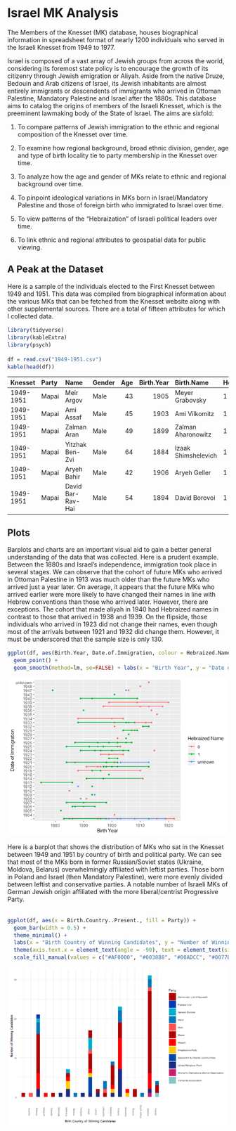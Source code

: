 Israel MK Analysis
================

The Members of the Knesset (MK) database, houses biographical
information in spreadsheet format of nearly 1200 individuals who served
in the Israeli Knesset from 1949 to 1977.

Israel is composed of a vast array of Jewish groups from across the
world, considering its foremost state policy is to encourage the growth
of its citizenry through Jewish emigration or Aliyah. Aside from the
native Druze, Bedouin and Arab citizens of Israel, its Jewish
inhabitants are almost entirely immigrants or descendents of immigrants
who arrived in Ottoman Palestine, Mandatory Palestine and Israel after
the 1880s. This database aims to catalog the origins of members of the
Israeli Knesset, which is the preeminent lawmaking body of the State of
Israel. The aims are sixfold:

1)  To compare patterns of Jewish immigration to the ethnic and regional
    composition of the Knesset over time.

2)  To examine how regional background, broad ethnic division, gender,
    age and type of birth locality tie to party membership in the
    Knesset over time.

3)  To analyze how the age and gender of MKs relate to ethnic and
    regional background over time.

4)  To pinpoint ideological variations in MKs born in Israel/Mandatory
    Palestine and those of foreign birth who immigrated to Israel over
    time.

5)  To view patterns of the “Hebraization” of Israeli political leaders
    over time.

6)  To link ethnic and regional attributes to geospatial data for public
    viewing.

## A Peak at the Dataset

Here is a sample of the individuals elected to the First Knesset between
1949 and 1951. This data was compiled from biographical information
about the various MKs that can be fetched from the Knesset website along
with other supplemental sources. There are a total of fifteen attributes
for which I collected data.

``` r
library(tidyverse)
library(kableExtra)
library(psych)

df = read.csv("1949-1951.csv")
kable(head(df))
```

| Knesset   | Party | Name              | Gender | Age | Birth.Year | Birth.Name          | Hebraized.Name. | Birthplace | Type.of.Birth.Locality | Birth.Region               | Birth.Country  | Birth.Country..Present. | Date.of.Immigration | Community | Notes |
|:----------|:------|:------------------|:-------|----:|-----------:|:--------------------|:----------------|:-----------|:-----------------------|:---------------------------|:---------------|:------------------------|:--------------------|:----------|:------|
| 1949-1951 | Mapai | Meir Argov        | Male   |  43 |       1905 | Meyer Grabovsky     | 1               | Rîbnița    | Town                   | Podolsk Governorate        | Russian Empire | Moldova                 | 1927                | Ashkenazi |       |
| 1949-1951 | Mapai | Ami Assaf         | Male   |  45 |       1903 | Ami Vilkomitz       | 1               | Rosh Pinna | Rural Community        | Beirut Vilayet             | Ottoman Empire | Israel                  | \-                  | Ashkenazi |       |
| 1949-1951 | Mapai | Zalman Aran       | Male   |  49 |       1899 | Zalman Aharonowitz  | 1               | Yuzovka    | City                   | Yekaterinoslav Governorate | Russian Empire | Ukraine                 | 1926                | Ashkenazi |       |
| 1949-1951 | Mapai | Yitzhak Ben-Zvi   | Male   |  64 |       1884 | Izaak Shimshelevich | 1               | Poltava    | City                   | Poltava Governorate        | Russian Empire | Russia                  | 1907                | Ashkenazi |       |
| 1949-1951 | Mapai | Aryeh Bahir       | Male   |  42 |       1906 | Aryeh Geller        | 1               | Odessa     | City                   | Kherson Governorate        | Russian Empire | Ukraine                 | 1924                | Ashkenazi |       |
| 1949-1951 | Mapai | David Bar-Rav-Hai | Male   |  54 |       1894 | David Borovoi       | 1               | Nizhyn     | Town                   | Chernigov Governorate      | Russian Empire | Ukraine                 | 1924                | Ashkenazi |       |

## Plots

Barplots and charts are an important visual aid to gain a better general
understanding of the data that was collected. Here is a prudent example.
Between the 1880s and Israel’s independence, immigration took place in
several stages. We can observe that the cohort of future MKs who arrived
in Ottoman Palestine in 1913 was much older than the future MKs who
arrived just a year later. On average, it appears that the future MKs
who arrived earlier were more likely to have changed their names in line
with Hebrew conventions than those who arrived later. However, there are
exceptions. The cohort that made aliyah in 1940 had Hebraized names in
contrast to those that arrived in 1938 and 1939. On the flipside, those
individuals who arrived in 1923 did not change their names, even though
most of the arrivals between 1921 and 1932 did change them. However, it
must be underscored that the sample size is only 130.

``` r
ggplot(df, aes(Birth.Year, Date.of.Immigration, colour = Hebraized.Name.)) + 
  geom_point() +  
  geom_smooth(method=lm, se=FALSE) + labs(x = "Birth Year", y = "Date of Immigration", color = "Hebraized Name")
```

![](README_files/figure-gfm/unnamed-chunk-2-1.png)<!-- -->

Here is a barplot that shows the distribution of MKs who sat in the
Knesset between 1949 and 1951 by country of birth and political party.
We can see that most of the MKs born in former Russian/Soviet states
(Ukraine, Moldova, Belarus) overwhelmingly affiliated with leftist
parties. Those born in Poland and Israel (then Mandatory Palestine),
were more evenly divided between leftist and conservative parties. A
notable number of Israeli MKs of German Jewish origin affiliated with
the more liberal/centrist Progressive Party.

``` r

ggplot(df, aes(x = Birth.Country..Present., fill = Party)) + 
  geom_bar(width = 0.5) + 
  theme_minimal() + 
  labs(x = "Birth Country of Winning Candidates", y = "Number of Winning Candidates", fill = "Party") + 
  theme(axis.text.x = element_text(angle = -90), text = element_text(size = 7)) +  
  scale_fill_manual(values = c("#AF0000", "#0038B8", "#00ADCC", "#0077B9", "#FF524D", "#AD0101", "#FF0000", "#FFC800", "#0047AB", "#172d81", "#cd1b68", "#89C5C6"))
```

![](README_files/figure-gfm/unnamed-chunk-3-1.png)<!-- -->
